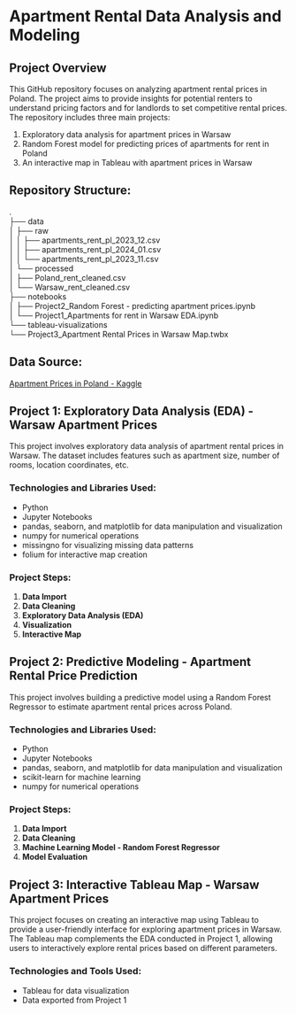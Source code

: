 # Apartment Rental Data Analysis and Modeling

## Project Overview

This GitHub repository focuses on analyzing apartment rental prices in Poland. The project aims to provide insights for potential renters to understand pricing factors and for landlords to set competitive rental prices. The repository includes three main projects:

1. Exploratory data analysis for apartment prices in Warsaw
2. Random Forest model for predicting prices of apartments for rent in Poland
3. An interactive map in Tableau with apartment prices in Warsaw

## Repository Structure:
.  
├── data  
│   ├── raw  
│   │   ├── apartments_rent_pl_2023_12.csv  
│   │   ├── apartments_rent_pl_2024_01.csv  
│   │   └── apartments_rent_pl_2023_11.csv  
│   └── processed  
│       ├── Poland_rent_cleaned.csv  
│       └── Warsaw_rent_cleaned.csv  
├── notebooks  
│   ├── Project2_Random Forest - predicting apartment prices.ipynb  
│   └── Project1_Apartments for rent in Warsaw EDA.ipynb  
└── tableau-visualizations  
    └── Project3_Apartment Rental Prices in Warsaw Map.twbx  

## Data Source:

[Apartment Prices in Poland - Kaggle](https://www.kaggle.com/datasets/krzysztofjamroz/apartment-prices-in-poland)

## Project 1: Exploratory Data Analysis (EDA) - Warsaw Apartment Prices

This project involves exploratory data analysis of apartment rental prices in Warsaw. The dataset includes features such as apartment size, number of rooms, location coordinates, etc.

### Technologies and Libraries Used:

- Python
- Jupyter Notebooks
- pandas, seaborn, and matplotlib for data manipulation and visualization
- numpy for numerical operations
- missingno for visualizing missing data patterns
- folium for interactive map creation

### Project Steps:

1. **Data Import**
2. **Data Cleaning**
3. **Exploratory Data Analysis (EDA)**
4. **Visualization**
5. **Interactive Map**

## Project 2: Predictive Modeling - Apartment Rental Price Prediction

This project involves building a predictive model using a Random Forest Regressor to estimate apartment rental prices across Poland.

### Technologies and Libraries Used:

- Python
- Jupyter Notebooks
- pandas, seaborn, and matplotlib for data manipulation and visualization
- scikit-learn for machine learning
- numpy for numerical operations

### Project Steps:

1. **Data Import**
2. **Data Cleaning**
3. **Machine Learning Model - Random Forest Regressor**
4. **Model Evaluation**

## Project 3: Interactive Tableau Map - Warsaw Apartment Prices

This project focuses on creating an interactive map using Tableau to provide a user-friendly interface for exploring apartment prices in Warsaw. The Tableau map complements the EDA conducted in Project 1, allowing users to interactively explore rental prices based on different parameters.

### Technologies and Tools Used:

- Tableau for data visualization
- Data exported from Project 1
